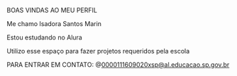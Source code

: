 BOAS VINDAS AO MEU PERFIL


Me chamo Isadora Santos Marin

Estou estudando no Alura

Utilizo esse espaço para fazer projetos requeridos pela escola


PARA ENTRAR EM CONTATO: @0000111609020xsp@al.educacao.sp.gov.br
